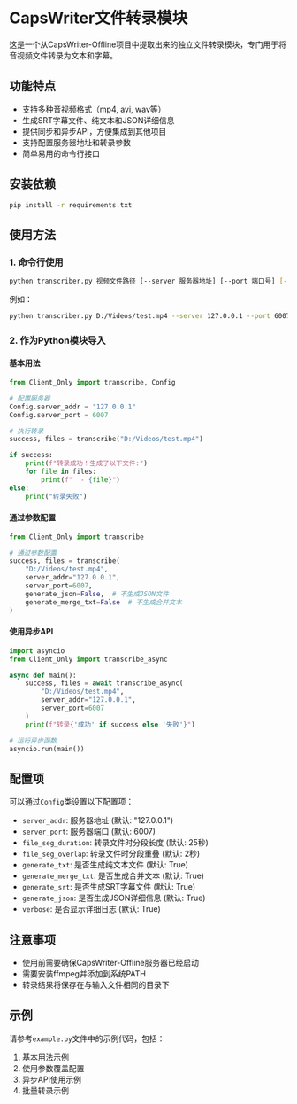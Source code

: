 # CapsWriter文件转录模块

这是一个从CapsWriter-Offline项目中提取出来的独立文件转录模块，专门用于将音视频文件转录为文本和字幕。

## 功能特点

- 支持多种音视频格式（mp4, avi, wav等）
- 生成SRT字幕文件、纯文本和JSON详细信息
- 提供同步和异步API，方便集成到其他项目
- 支持配置服务器地址和转录参数
- 简单易用的命令行接口

## 安装依赖

```bash
pip install -r requirements.txt
```

## 使用方法

### 1. 命令行使用

```bash
python transcriber.py 视频文件路径 [--server 服务器地址] [--port 端口号] [--verbose] [--no-srt]
```

例如：

```bash
python transcriber.py D:/Videos/test.mp4 --server 127.0.0.1 --port 6007 --verbose
```

### 2. 作为Python模块导入

#### 基本用法

```python
from Client_Only import transcribe, Config

# 配置服务器
Config.server_addr = "127.0.0.1"
Config.server_port = 6007

# 执行转录
success, files = transcribe("D:/Videos/test.mp4")

if success:
    print(f"转录成功！生成了以下文件:")
    for file in files:
        print(f"  - {file}")
else:
    print("转录失败")
```

#### 通过参数配置

```python
from Client_Only import transcribe

# 通过参数配置
success, files = transcribe(
    "D:/Videos/test.mp4",
    server_addr="127.0.0.1",
    server_port=6007,
    generate_json=False,  # 不生成JSON文件
    generate_merge_txt=False  # 不生成合并文本
)
```

#### 使用异步API

```python
import asyncio
from Client_Only import transcribe_async

async def main():
    success, files = await transcribe_async(
        "D:/Videos/test.mp4",
        server_addr="127.0.0.1",
        server_port=6007
    )
    print(f"转录{'成功' if success else '失败'}")

# 运行异步函数
asyncio.run(main())
```

## 配置项

可以通过`Config`类设置以下配置项：

- `server_addr`: 服务器地址 (默认: "127.0.0.1")
- `server_port`: 服务器端口 (默认: 6007)
- `file_seg_duration`: 转录文件时分段长度 (默认: 25秒)
- `file_seg_overlap`: 转录文件时分段重叠 (默认: 2秒)
- `generate_txt`: 是否生成纯文本文件 (默认: True)
- `generate_merge_txt`: 是否生成合并文本 (默认: True)
- `generate_srt`: 是否生成SRT字幕文件 (默认: True)
- `generate_json`: 是否生成JSON详细信息 (默认: True)
- `verbose`: 是否显示详细日志 (默认: True)

## 注意事项

- 使用前需要确保CapsWriter-Offline服务器已经启动
- 需要安装ffmpeg并添加到系统PATH
- 转录结果将保存在与输入文件相同的目录下

## 示例

请参考`example.py`文件中的示例代码，包括：

1. 基本用法示例
2. 使用参数覆盖配置
3. 异步API使用示例
4. 批量转录示例 